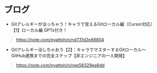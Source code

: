 
# ブログ
- Gitアレルギーが治っちゃう！キャラで覚えるGitローカル編（Cursor対応）【1】ローカル編 GPTs付き！
> https://note.com/nyattoh/n/nd731d2e88804

- Gitアレルギー治しちゃおう【2】：キャラでマスターするGitローカル～GitHub連携までの完全ステップ【非エンジニアの一人開発】
> https://note.com/nyattoh/n/nee58329ea6dd

